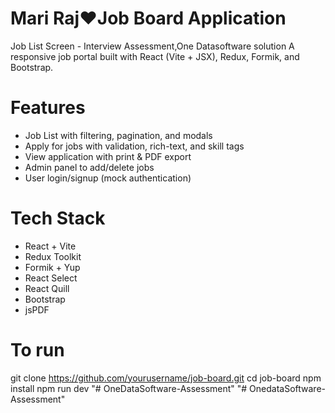 # Mari Raj❤️Job Board Application

Job List Screen - Interview Assessment,One Datasoftware solution
A responsive job portal built with React (Vite + JSX), Redux, Formik, and Bootstrap.

# Features
- Job List with filtering, pagination, and modals
- Apply for jobs with validation, rich-text, and skill tags
- View application with print & PDF export
- Admin panel to add/delete jobs
- User login/signup (mock authentication)

# Tech Stack

- React + Vite
- Redux Toolkit
- Formik + Yup
- React Select
- React Quill
- Bootstrap
- jsPDF



# To run
git clone https://github.com/yourusername/job-board.git
cd job-board
npm install
npm run dev
"# OneDataSoftware-Assessment" 
"# OnedataSoftware-Assessment" 

